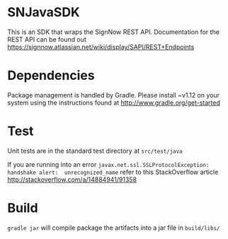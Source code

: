 SNJavaSDK
=========

This is an SDK that wraps the SignNow REST API. Documentation for the REST API can be found out https://signnow.atlassian.net/wiki/display/SAPI/REST+Endpoints

# Dependencies

Package management is handled by Gradle. Please install ~v1.12 on your system using the instructions found at http://www.gradle.org/get-started

# Test

Unit tests are in the standard test directory at ```src/test/java```

If you are running into an error ```javax.net.ssl.SSLProtocolException: handshake alert:  unrecognized_name``` refer to this StackOverflow article http://stackoverflow.com/a/14884941/91358

# Build

```gradle jar``` will compile package the artifacts into a jar file in ```build/libs/```



